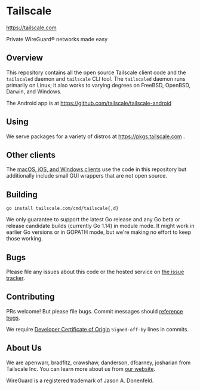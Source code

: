 # Tailscale

https://tailscale.com

Private WireGuard® networks made easy

## Overview

This repository contains all the open source Tailscale client code and
the `tailscaled` daemon and `tailscale` CLI tool. The `tailscaled`
daemon runs primarily on Linux; it also works to varying degrees on
FreeBSD, OpenBSD, Darwin, and Windows.

The Android app is at https://github.com/tailscale/tailscale-android

## Using

We serve packages for a variety of distros at
https://pkgs.tailscale.com .

## Other clients

The [macOS, iOS, and Windows clients](https://tailscale.com/download)
use the code in this repository but additionally include small GUI
wrappers that are not open source.

## Building

```
go install tailscale.com/cmd/tailscale{,d}
```

We only guarantee to support the latest Go release and any Go beta or
release candidate builds (currently Go 1.14) in module mode. It might
work in earlier Go versions or in GOPATH mode, but we're making no
effort to keep those working.

## Bugs

Please file any issues about this code or the hosted service on
[the issue tracker](https://github.com/tailscale/tailscale/issues).

## Contributing

PRs welcome! But please file bugs. Commit messages should [reference
bugs](https://docs.github.com/en/github/writing-on-github/autolinked-references-and-urls).

We require [Developer Certificate of
Origin](https://en.wikipedia.org/wiki/Developer_Certificate_of_Origin)
`Signed-off-by` lines in commits.

## About Us

We are apenwarr, bradfitz, crawshaw, danderson, dfcarney, josharian
from Tailscale Inc.
You can learn more about us from [our website](https://tailscale.com).

WireGuard is a registered trademark of Jason A. Donenfeld.
